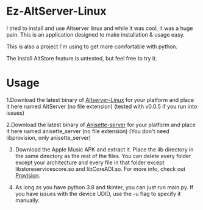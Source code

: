 # Ez-AltServer-Linux
I tried to install and use Altserver linux and while it was cool, it was a huge pain. This is an application designed to make installation & usage easy.

This is also a project I'm using to get more comfortable with python.

The Install AltStore feature is untested, but feel free to try it.
# Usage
1.Download the latest binary of [Altserver-Linux](https://github.com/NyaMisty/AltServer-Linux/releases) for your platform and place it here named AltServer (no file extension) (tested with v0.0.5 if you run into issues)

2.Download the latest binary of [Anisette-server](https://github.com/Dadoum/Provision/releases) for your platform and place it here named anisette_server (no file extension) (You don't need libprovision, only anisette_server)

3. Download the Apple Music APK and extract it. Place the lib directory in the same directory as the rest of the files. You can delete every folder except your architecture and every file in that folder except libstoreservicescore.so and libCoreADI.so. For more info, check out [Provision](https://github.com/Dadoum/Provision).

4. As long as you have python 3.8 and tkinter, you can just run main.py. If you have issues with the device UDID, use the -u flag to specify it manually.
